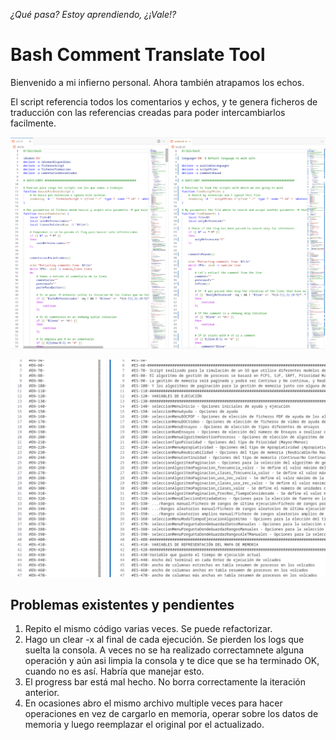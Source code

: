 *¿Qué pasa? Estoy aprendiendo, ¿¡Vale!?*

# Bash Comment Translate Tool

Bienvenido a mi infierno personal. Ahora también atrapamos los echos.

El script referencia todos los comentarios y echos, y te genera ficheros de traducción con las referencias creadas para poder intercambiarlos facilmente.

![example](img/example.png)

![extracted_comments](img/comments.png)

## Problemas existentes y pendientes

1. Repito el mismo código varias veces. Se puede refactorizar.
2. Hago un clear -x al final de cada ejecución. Se pierden los logs que suelta la consola. A veces no se ha realizado correctamnete alguna operación y aún asi limpia la consola y te dice que se ha terminado OK, cuando no es así. Habría que manejar esto.
3. El progress bar está mal hecho. No borra correctamente la iteración anterior.
4. En ocasiones abro el mismo archivo multiple veces para hacer operaciones en vez de cargarlo en memoria, operar sobre los datos de memoria y luego reemplazar el original por el actualizado. 
